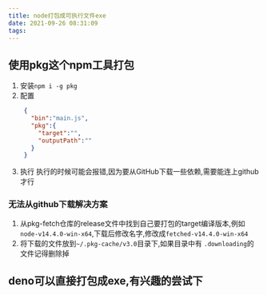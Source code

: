 ```yaml
---
title: node打包成可执行文件exe
date: 2021-09-26 08:31:09
tags:
---
```

## 使用pkg这个npm工具打包
1. 安装`npm i -g pkg`
2. 配置
   ```json
    {
      "bin":"main.js",
      "pkg":{
        "target":"",
        "outputPath":""
      }
    }
   ```
3. 执行 执行的时候可能会报错,因为要从GitHub下载一些依赖,需要能连上github才行

### 无法从github下载解决方案
1. 从pkg-fetch仓库的release文件中找到自己要打包的target编译版本,例如`node-v14.4.0-win-x64`,下载后修改名字,修改成`fetched-v14.4.0-win-x64`
2. 将下载的文件放到`~/.pkg-cache/v3.0`目录下,如果目录中有 `.downloading`的文件记得删除掉


## deno可以直接打包成exe,有兴趣的尝试下